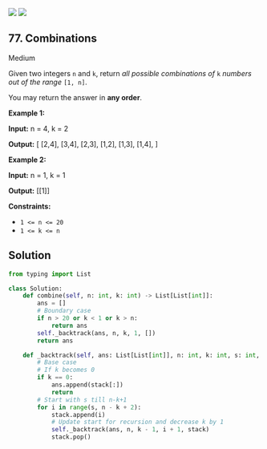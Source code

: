 [![](https://img.shields.io/github/stars/LeetCode-in-Python/LeetCode-in-Python?label=Stars&style=flat-square)](https://github.com/LeetCode-in-Python/LeetCode-in-Python)
[![](https://img.shields.io/github/forks/LeetCode-in-Python/LeetCode-in-Python?label=Fork%20me%20on%20GitHub%20&style=flat-square)](https://github.com/LeetCode-in-Python/LeetCode-in-Python/fork)

## 77\. Combinations

Medium

Given two integers `n` and `k`, return _all possible combinations of_ `k` _numbers out of the range_ `[1, n]`.

You may return the answer in **any order**.

**Example 1:**

**Input:** n = 4, k = 2

**Output:** [ [2,4], [3,4], [2,3], [1,2], [1,3], [1,4], ] 

**Example 2:**

**Input:** n = 1, k = 1

**Output:** [[1]] 

**Constraints:**

*   `1 <= n <= 20`
*   `1 <= k <= n`

## Solution

```python
from typing import List

class Solution:
    def combine(self, n: int, k: int) -> List[List[int]]:
        ans = []
        # Boundary case
        if n > 20 or k < 1 or k > n:
            return ans
        self._backtrack(ans, n, k, 1, [])
        return ans

    def _backtrack(self, ans: List[List[int]], n: int, k: int, s: int, stack: List[int]):
        # Base case
        # If k becomes 0
        if k == 0:
            ans.append(stack[:])
            return
        # Start with s till n-k+1
        for i in range(s, n - k + 2):
            stack.append(i)
            # Update start for recursion and decrease k by 1
            self._backtrack(ans, n, k - 1, i + 1, stack)
            stack.pop()
```
